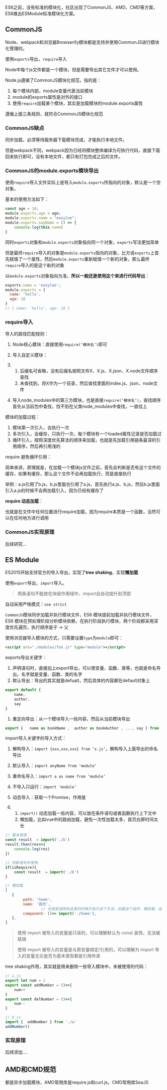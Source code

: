 ES6之前，没有标准的模块化，社区出现了CommonJS、AMD、CMD等方案，ES6推出ESModule标准模块化方案。

## CommonJS

Node、webpack和浏览器Browserify模块都是支持并使用CommonJS进行模块化管理的。

使用`exports`导出，`require`导入

Node中每个js文件都是一个模块，但是需要导出其它文件才可以使用。

Node.js遵循了CommonJS模块化规范，指的是：

1. 每个模块内部，module变量代表当前模块
2. module的exports属性是对外的接口
3. 使用`require`加载某个模块，其实是加载模块的module.exports属性

遵循上面三条规则，就符合CommonJS模块化规范

### CommonJS缺点

同步加载，必须等待服务器下载模块完成，才能执行本地文件。

但是webpack不同，webpack因为已经将模块整体编译为可执行代码，直接下载回来执行即可，没有本地文件，都只有打包完成之后的文件。

### CommonJS的module.exports模块导出

使用`require`导入文件实际上是导入`module.exports`所指向的对象，默认是一个空对象。

基本的使用方法如下：

```jsx
const age = 18;
module.exports.age = age;
module.exports.name = "easylee";
module.exports.sayName = () => {
    console.log(this.name)
}
```

同时`exports`对象和`module.exports`对象指向同一个对象，`exports`写法更加简单

但是最终`require`导入的对象是`module.exports`指向的对象，比方说`exports`上首先赋值了一个属性，然后`module.exports`重新赋值一个新的对象，那么最终`require`导入的是这个新的对象

以`module.exports`对象指向为准，**所以一般还是使用这个来进行代码导出**：

```javascript
exports.name = 'easylee';
module.exports = {
  name: 'hello',
  age: 18
}
// { name: 'hello', age: 18 }
```

### require导入

导入的路径匹配规则：

1. Node核心模块：直接使用`require(’模块名’)`即可
2. 导入自定义模块： 

1. 1. 后缀名可省略，没有后缀名按照文件X、X.js、X.json、X.node文件顺序查找
   2. 未查找到，将X作为一个目录，然后查找里面的index.js、json、node文件

1. 导入node_modules中的第三方模块，也是直接`require(‘模块名’)`，查找顺序首先从当前包中查找，找不到在父类node_modules中查找，一直往上



模块的加载过程：

1. 模块第一次引入，会执行一次
2. 多次引入，会缓存，只执行一次，每个模块有一个loaded属性记录是否加载过
3. 循环引入，按照深度优先算法的顺序来加载，也就是先加载引用链条最深的引用顺序，然后再引用浅的



require 避免循环引用：

简单来讲，原理就是，在加载一个模块js文件之前，首先会判断是否有这个文件的缓存，如果有缓存，那么这个文件不会再加载执行，而是直接执行

举例：a.js引用了b.js，b.js里面也引用了a.js，首先执行a.js、b.js，然后b.js里面引入a.js的时候不会再加载引入，因为已经有缓存了



**require 动态加载**：

也就是在文件中任何位置进行require加载，因为require本质是一个函数，当然可以在任何地方进行调用

### CommonJS实现原理

后续研究...

## ES Module

ES2015开始支持官方的导入导出，实现了**tree shaking**，实现**懒加载**

使用`export`导出，`import`导入。

> 两条语句不能放在块级作用域中，import会自动提升到顶部

自动采用严格模式：`use strict`

`CommonJS`模块同步加载并执行模块文件，ES6 模块提前加载并执行模块文件，ES6 模块在预处理阶段分析模块依赖，在执行阶段执行模块，两个阶段都采用深度优先遍历，执行顺序是子 -> 父

使用浏览器导入模块的方式，只需要设置`type`为`module`即可：

```jsx
<script src="./modules/foo.js" type="module"></script>
```

exports导出关键字：

1. 声明语句时，直接加上export导出，可以使变量、函数、类等，也就是命名导出，名字就是变量、函数、类的名字
2. 默认导出：导出的其实就是defualt，然后具体的内容都在default对象上

```jsx
export default {
    name,
    author,
    say
}
```

1. 重定向导出：从一个模块导入一些内容，然后从当前模块导出

```jsx
export {   name as bookName ,  author as bookAuthor , ..., say } from 'module' //第三种方式
```

import导入关键字的导入方式：

1. 解构导入：`import {xxx,xxx,xxx} from ‘x.js’`，解构导入上面导出的命名导出
2. 默认导入：`import anyName from 'module’`
3. 重命名导入：`import a as name from ‘module’`
4. 不导入只运行：`import 'module’`
5. 动态导入：获取一个Promise，作用是 

1. 1. `import()` 动态加载一些内容，可以放在条件语句或者函数执行上下文中
   2. 懒加载，比如vue中的路由加载，避免一次性加载太多，首页白屏时间太长

```jsx
// 基本使用
const result  = import('./b')
result.then(res=>{
    console.log(res)
})

// 判断语句中使用
if(isRequire){
    const result  = import('./b')
}

// 懒加载
[
   {
        path: 'home',
        name: '首页',
				// 也就是调用到这里的时候才执行这个方法，加载这个组件，懒加载，函数中import组件
        component: ()=> import('./home'),
   },
]
```

> 使用 import 被导入的变量是只读的，可以理解默认为 const 装饰，无法被赋值
>
> 使用 import 被导入的变量是与原变量绑定/引用的，可以理解为 import 导入的变量无论是否为基本类型都是引用传递

tree shaking作用，其实就是用来删除一些导入模块中，未被使用的代码：

```jsx
// a.js
export let num = 1
export const addNumber = ()=>{
    num++
}
export const delNumber = ()=>{
    num--
}

// b.js
import {  addNumber } from './a'
addNumber()
```

### 实现原理

后续添加....

## AMD和CMD规范

都是异步加载模块，AMD常用库是require.js和curl.js，CMD常用库SeaJS